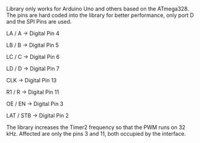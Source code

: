 Library only works for Arduino Uno and others based on the ATmega328.
The pins are hard coded into the library for better performance, only port D and the SPI Pins are used.


  LA / A -> Digital Pin 4
  
  LB / B -> Digital Pin 5
  
  LC / C -> Digital Pin 6
  
  LD / D -> Digital Pin 7
  
  CLK    -> Digital Pin 13
  
  R1 / R -> Digital Pin 11
  
  OE / EN -> Digital Pin 3
  
  LAT / STB -> Digital Pin 2
  
The library increases the Timer2 frequency so that the PWM runs on 32 kHz.
Affected are only the pins 3 and 11, both occupied by the interface.
